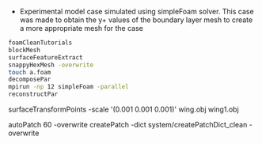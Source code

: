 * Experimental model case simulated using simpleFoam solver. This case was made to obtain the y+ values of the boundary layer mesh to create a more appropriate mesh for the case


```sh
foamCleanTutorials
blockMesh
surfaceFeatureExtract
snappyHexMesh -overwrite
touch a.foam
decomposePar
mpirun -np 12 simpleFoam -parallel
reconstructPar
```

surfaceTransformPoints -scale '(0.001 0.001 0.001)' wing.obj wing1.obj


autoPatch 60 -overwrite 
createPatch -dict system/createPatchDict_clean -overwrite


